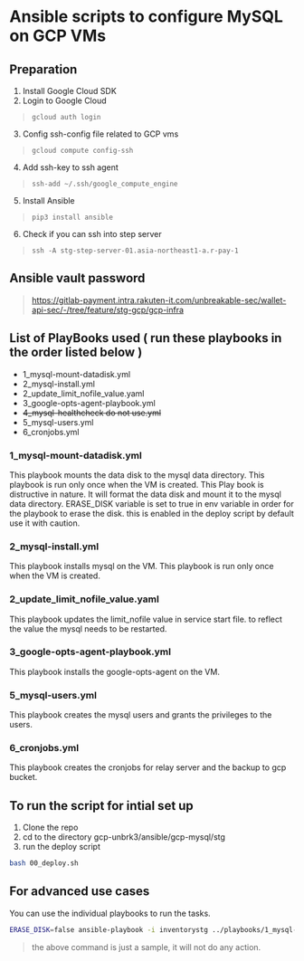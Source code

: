 # Ansible scripts to configure MySQL on GCP VMs

## Preparation

1. Install Google Cloud SDK
2. Login to Google Cloud
> `gcloud auth login`
3. Config ssh-config file related to GCP vms
> `gcloud compute config-ssh`
4. Add ssh-key to ssh agent
> `ssh-add ~/.ssh/google_compute_engine`
5. Install Ansible
> `pip3 install ansible`
6. Check if you can ssh into step server
> `ssh -A stg-step-server-01.asia-northeast1-a.r-pay-1`

## Ansible vault password

> https://gitlab-payment.intra.rakuten-it.com/unbreakable-sec/wallet-api-sec/-/tree/feature/stg-gcp/gcp-infra


## List of PlayBooks used ( run these playbooks in the order listed below )

- 1_mysql-mount-datadisk.yml
- 2_mysql-install.yml
- 2_update_limit_nofile_value.yaml
- 3_google-opts-agent-playbook.yml
- ~~4_mysql-healthcheck do not use.yml~~
- 5_mysql-users.yml
- 6_cronjobs.yml

### 1_mysql-mount-datadisk.yml

This playbook mounts the data disk to the mysql data directory. This playbook is run only once when the VM is created. 
This Play book is distructive in nature. It will format the data disk and mount it to the mysql data directory.
ERASE_DISK variable is set to true in env variable in order for the playbook to erase the disk. this is enabled in the deploy script by default use it with caution.

### 2_mysql-install.yml

This playbook installs mysql on the VM. This playbook is run only once when the VM is created.

### 2_update_limit_nofile_value.yaml

This playbook updates the limit_nofile value in service start file. to reflect the value the mysql needs to be restarted. 

### 3_google-opts-agent-playbook.yml

This playbook installs the google-opts-agent on the VM. 

### 5_mysql-users.yml

This playbook creates the mysql users and grants the privileges to the users.

### 6_cronjobs.yml

This playbook creates the cronjobs for relay server and the backup to gcp bucket.



## To run the script for intial set up

1. Clone the repo
2. cd to the directory  gcp-unbrk3/ansible/gcp-mysql/stg
3. run the deploy script

```bash
bash 00_deploy.sh
```

## For advanced use cases

You can use the individual playbooks to run the tasks. 


```bash
ERASE_DISK=false ansible-playbook -i inventorystg ../playbooks/1_mysql-mount-datadisk.yml --check
```
> the above command is just a sample, it will not do any action.

